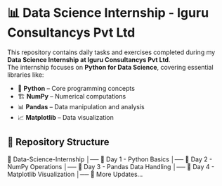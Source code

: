 # 📊 Data Science Internship - Iguru Consultancys Pvt Ltd

This repository contains daily tasks and exercises completed during my **Data Science Internship at Iguru Consultancys Pvt Ltd**.  
The internship focuses on **Python for Data Science**, covering essential libraries like:

- 🐍 **Python** – Core programming concepts  
- 🏗 **NumPy** – Numerical computations  
- 📊 **Pandas** – Data manipulation and analysis  
- 📈 **Matplotlib** – Data visualization  

## 📂 Repository Structure  

📁 Data-Science-Internship
│── 📂 Day 1 - Python Basics
│── 📂 Day 2 - NumPy Operations
│── 📂 Day 3 - Pandas Data Handling
│── 📂 Day 4 - Matplotlib Visualization
│── 📂 More Updates...
